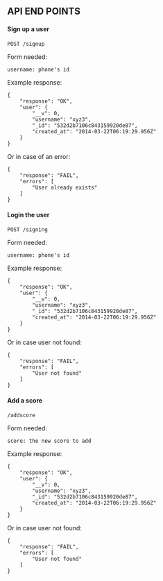 API END POINTS
--------------

#### Sign up a user

`POST /signup`

Form needed:

    username: phone's id

Example response:

    {
        "response": "OK",
        "user": {
            "__v": 0,
            "username": "xyz3",
            "_id": "532d2b7106c843159920de87",
            "created_at": "2014-03-22T06:19:29.956Z"
        }
    }

Or in case of an error:

    {
        "response": "FAIL",
        "errors": [
            "User already exists"
        ]
    }

#### Login the user

`POST /signing`

Form needed:

    username: phone's id

Example response:

    {
        "response": "OK",
        "user": {
            "__v": 0,
            "username": "xyz3",
            "_id": "532d2b7106c843159920de87",
            "created_at": "2014-03-22T06:19:29.956Z"
        }
    }

Or in case user not found:

    {
        "response": "FAIL",
        "errors": [
            "User not found"
        ]
    }

#### Add a score

`/addscore`

Form needed:

    score: the new score to add

Example response:

    {
        "response": "OK",
        "user": {
            "__v": 0,
            "username": "xyz3",
            "_id": "532d2b7106c843159920de87",
            "created_at": "2014-03-22T06:19:29.956Z"
        }
    }

Or in case user not found:

    {
        "response": "FAIL",
        "errors": [
            "User not found"
        ]
    }
